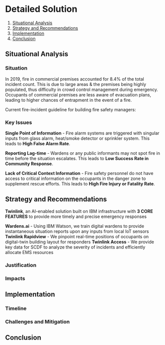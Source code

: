 # Detailed Solution

1. [Situational Analysis](#Situational-Analysis)
1. [Strategy and Recommendations](#Strategy-and-Recommendations)
1. [Implementation](#Implementation)
1. [Conclusion](#Conclusion)

## Situational Analysis

### Situation

In 2019, fire in commercial premises accounted for 8.4% of the total incident count.
This is due to large areas & the premises being highly populated, thus difficulty in crowd control management during emergency. Occupants of commercial premises are less aware of evacuation plans, leading to higher chances of entrapment in the event of a fire.

Current fire-incident guideline for building fire safety managers:
<img src="https://github.com/PascalSolutions-Twinlink-SCDFXIBM/README.md/blob/master/" alt="" />

### Key Issues

**Single Point of Information** - Fire alarm systems are triggered with singular inputs from glass alarm, heat/smoke detector or sprinkler system. This leads to **High False Alarm Rate**.

**Reporting Lag-time** - Wardens or any public informants may not spot fire in time before the situation escalates. This leads to **Low Success Rate in Community Response**.

**Lack of Critical Context Information** - Fire safety personnel do not have access to critical information on the occupants in the danger zone to supplement rescue efforts. This leads to **High Fire Injury or Fatality Rate**.


## Strategy and Recommendations

**Twinlink**, an AI-enabled solution built on IBM infrastructure with **3 CORE FEATURES** to provide more timely and precise emergency responses

**Wardens.ai** - Using IBM Watson, we train digital wardens to provide instantaneous situation reports upon any inputs from local IoT sensors
**Twinlink Rapidview** - We pinpoint real-time positions of occupants on digital-twin building layout for responders
**Twinlink Access** - We provide key data for SCDF to analyze the severity of incidents and efficiently allocate EMS resources


### Justification

### Impacts

## Implementation

### Timeline

### Challenges and Mitigation

## Conclusion
